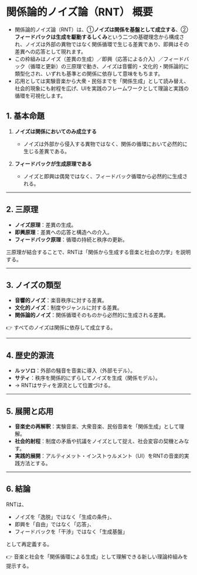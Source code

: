 # 関係論的ノイズ論（RNT） 概要  

- 関係論的ノイズ論（RNT）は、①**ノイズは関係を基盤として成立する**、②**フィードバックは生成を駆動するしくみ**という二つの基礎理念から構成され、ノイズは外部の異物ではなく関係循環で生じる差異であり、即興はその差異への応答として現れます。  
- この枠組みはノイズ（差異の生成）／即興（応答による介入）／フィードバック（循環と更新）の三原理で動き、ノイズは音響的・文化的・関係論的に類型化され、いずれも基準との関係に依存して意味をもちます。  
- 応用としては実験音楽から大衆・民俗までを「関係生成」として読み替え、社会的現象にも射程を広げ、UIを実践のフレームワークとして理論と実践の循環を可視化します。


## 1. 基本命題
1. **ノイズは関係においてのみ成立する**  
   - ノイズは外部から侵入する異物ではなく、関係の循環において必然的に生じる差異である。  

2. **フィードバックが生成原理である**  
   - ノイズと即興は偶発ではなく、フィードバック循環から必然的に生成される。  

---

## 2. 三原理
- **ノイズ原理**：差異の生成。  
- **即興原理**：差異への応答と構造への介入。  
- **フィードバック原理**：循環の持続と秩序の更新。  

三原理が結合することで、RNTは「関係から生成する音楽と社会の力学」を説明する。  

---

## 3. ノイズの類型
- **音響的ノイズ**：楽音秩序に対する差異。  
- **文化的ノイズ**：制度やジャンルに対する差異。  
- **関係論的ノイズ**：関係循環そのものから必然的に生成される差異。  

👉 すべてのノイズは関係に依存して成立する。  

---

## 4. 歴史的源流
- **ルッソロ**：外部の騒音を音楽に導入（外部モデル）。  
- **サティ**：秩序を関係的にずらしてノイズを生成（関係モデル）。  
- → RNTはサティを源流として位置づける。  

---

## 5. 展開と応用
- **音楽史の再解釈**：実験音楽、大衆音楽、民俗音楽を「関係生成」として理解。  
- **社会的射程**：制度の矛盾や抗議をノイズとして捉え、社会変容の契機とみなす。  
- **実践的展開**：アルティメット・インストゥルメント（UI）をRNTの音楽的実践方法とする。  

---

## 6. 結論
RNTは、  
- ノイズを「逸脱」ではなく「生成の条件」、  
- 即興を「自由」ではなく「応答」、  
- フィードバックを「干渉」ではなく「生成基盤」  

として再定義する。  

👉 音楽と社会を「関係循環による生成」として理解できる新しい理論枠組みを提示する。  
